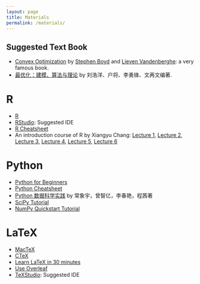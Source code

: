 ```yaml
---
layout: page
title: Materials
permalink: /materials/
---
```


## Suggested Text Book

* [Convex Optimization](https://stanford.edu/~boyd/cvxbook/bv_cvxbook.pdf) by [Stephen Boyd](http://www.stanford.edu/~boyd/) and [Lieven Vandenberghe](http://www.ee.ucla.edu/~vandenbe/): a very famous book.
* [最优化：建模、算法与理论](http://bicmr.pku.edu.cn/~wenzw/optbook/opt1.pdf) by 刘浩洋、户将、李勇锋、文再文编著.

# R 

* [R](https://www.r-project.org/)
* [RStudio](https://www.rstudio.com/): Suggested IDE
* [R Cheatsheet](https://www.rstudio.com/resources/cheatsheets/)
* An introduction course of R by Xiangyu Chang: [Lecture 1](http://xiangyuchang.github.io/R2018/lecture1.html), [Lecture 2](http://xiangyuchang.github.io/R2018/lecture2.html), [Lecture 3](http://xiangyuchang.github.io/R2018/lecture3.html), [Lecture 4](http://xiangyuchang.github.io/R2018/lecture4.html), [Lecture 5](http://xiangyuchang.github.io/R2018/lecture5.html), [Lecture 6](http://xiangyuchang.github.io/R2018/lecture6.html) 

# Python
* [Python for Beginners](https://www.python.org/about/gettingstarted/)
* [Python Cheatsheet](https://www.datacamp.com/community/data-science-cheatsheets)
* [Python 数据科学实践](https://item.jd.com/12899568.html) by 常象宇，曾智亿，李春艳，程茜著
* [SciPy Tutorial](https://docs.scipy.org/doc/scipy-1.2.0/reference/tutorial/)
* [NumPy Quickstart Tutorial](https://docs.scipy.org/doc/numpy-1.15.4/user/quickstart.html)

# LaTeX

- [MacTeX](https://www.tug.org/mactex/)
- [CTeX](http://www.ctex.org/HomePage)
- [Learn LaTeX in 30 minutes](https://www.overleaf.com/learn/latex/Learn_LaTeX_in_30_minutes)
- [Use Overleaf](https://www.overleaf.com/learn/how-to/Creating_a_document_in_Overleaf)
- [TeXStudio](https://www.texstudio.org/): Suggested IDE


<!--
# HW Implementation
- [Reference Implementation](https://github.com/som-course/opt-fall-2022/raw/master/static_files/HW/reference%20implementation.zip)
-->

